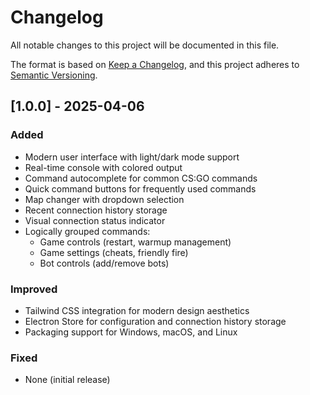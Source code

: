 # Changelog

All notable changes to this project will be documented in this file.

The format is based on [Keep a Changelog](https://keepachangelog.com/en/1.0.0/), and this project adheres to [Semantic Versioning](https://semver.org/spec/v2.0.0.html).

## [1.0.0] - 2025-04-06

### Added

- Modern user interface with light/dark mode support
- Real-time console with colored output
- Command autocomplete for common CS:GO commands
- Quick command buttons for frequently used commands
- Map changer with dropdown selection
- Recent connection history storage
- Visual connection status indicator
- Logically grouped commands:
  - Game controls (restart, warmup management)
  - Game settings (cheats, friendly fire)
  - Bot controls (add/remove bots)

### Improved

- Tailwind CSS integration for modern design aesthetics
- Electron Store for configuration and connection history storage
- Packaging support for Windows, macOS, and Linux

### Fixed

- None (initial release)
